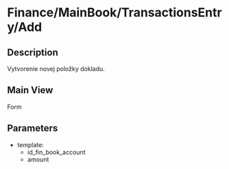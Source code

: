 # Finance/MainBook/TransactionsEntry/Add

## Description

Vytvorenie novej položky dokladu.

## Main View

Form

## Parameters

* template:
  * id_fin_book_account
  * amount
